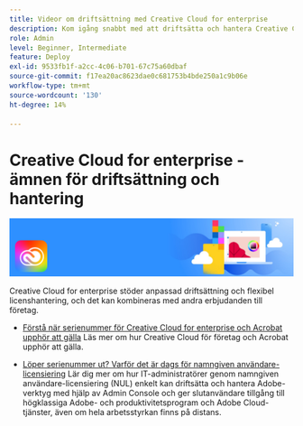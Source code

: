 ```yaml
---
title: Videor om driftsättning med Creative Cloud for enterprise
description: Kom igång snabbt med att driftsätta och hantera Creative Cloud for enterprise-program
role: Admin
level: Beginner, Intermediate
feature: Deploy
exl-id: 9533fb1f-a2cc-4c06-b701-67c75a60dbaf
source-git-commit: f17ea20ac8623dae0c681753b4bde250a1c9b06e
workflow-type: tm+mt
source-wordcount: '130'
ht-degree: 14%

---
```


# Creative Cloud for enterprise - ämnen för driftsättning och hantering

![Bild för Creative Cloud](../assets/CCEbanner.png)

Creative Cloud for enterprise stöder anpassad driftsättning och flexibel licenshantering, och det kan kombineras med andra erbjudanden till företag.

* [Förstå när serienummer för Creative Cloud for enterprise och Acrobat upphör att gälla](cceserial.md)
Läs mer om hur Creative Cloud för företag och Acrobat upphör att gälla.

* [Löper serienummer ut? Varför det är dags för namngiven användare-licensiering](nameduserlicensing.md)
Lär dig mer om hur IT-administratörer genom namngiven användare-licensiering (NUL) enkelt kan driftsätta och hantera Adobe-verktyg med hjälp av Admin Console och ger slutanvändare tillgång till högklassiga Adobe- och produktivitetsprogram och Adobe Cloud-tjänster, även om hela arbetsstyrkan finns på distans.
